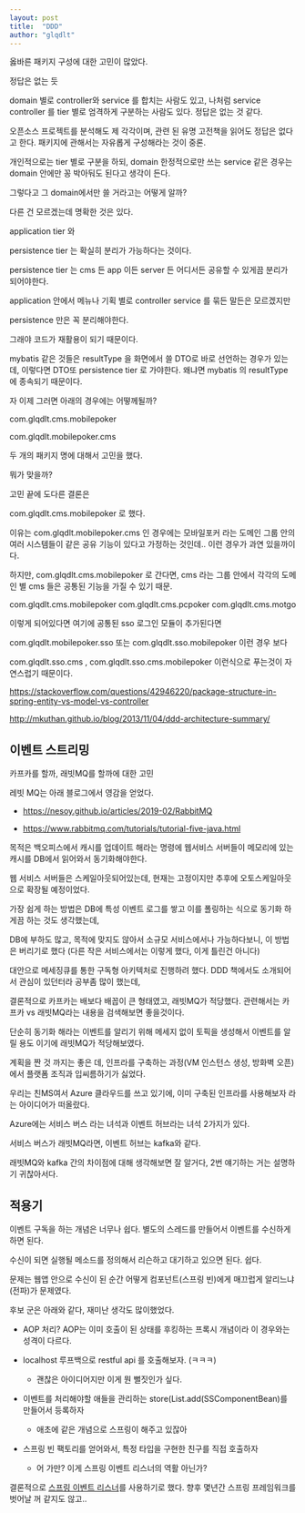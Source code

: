 ```yaml
---
layout: post
title:  "DDD"
author: "glqdlt"
---
```

옳바른 패키지 구성에 대한 고민이 많았다.

정답은 없는 듯

domain 별로 controller와 service 를 합치는 사람도 있고,
나처럼 service controller 를 tier 별로 엄격하게 구분하는 사람도 있다.
정답은 없는 것 같다.

오픈소스 프로젝트를 분석해도 제 각각이며, 관련 된 유명 고전책을 읽어도 정답은 없다고 한다. 패키지에 관해서는 자유롭게 구성해라는 것이 중론.

개인적으로는 tier 별로 구분을 하되, domain 한정적으로만 쓰는 service 같은 경우는 domain 안에만 꽁 박아둬도 된다고 생각이 든다.

그렇다고 그 domain에서만 쓸 거라고는 어떻게 알까?

다른 건 모르겠는데 명확한 것은 있다.

application tier 와

persistence tier 는 확실히 분리가 가능하다는 것이다.

persistence tier 는 cms 든 app 이든 server 든 어디서든 공유할 수 있게끔 분리가 되어야한다.

application 안에서 메뉴나 기획 별로 controller service 를 묶든 말든은 모르겠지만

persistence 만은 꼭 분리해야한다.

그래야 코드가 재활용이 되기 때문이다.

mybatis 같은 것들은 resultType 을 화면에서 쓸 DTO로 바로 선언하는 경우가 있는 데, 이렇다면 DTO또 persistence tier 로 가야한다. 왜냐면 mybatis 의 resultType 에 종속되기 때문이다.


자 이제 그러면 아래의 경우에는 어떻께될까?

com.glqdlt.cms.mobilepoker

com.glqdlt.mobilepoker.cms

두 개의 패키지 명에 대해서 고민을 했다.

뭐가 맞을까?

고민 끝에 도다른 결론은

com.glqdlt.cms.mobilepoker 로 했다.

이유는 com.glqdlt.mobilepoker.cms 인 경우에는 모바일포커 라는 도메인 그룹 안의 여러 시스템들이 같은 공유 기능이 있다고 가정하는 것인데.. 이런 경우가 과연 있을까이다.

하지만, com.glqdlt.cms.mobilepoker 로 간다면, cms 라는 그룹 안에서 각각의 도메인 별 cms 들은 공통된 기능을 가질 수 있기 때문.

com.glqdlt.cms.mobilepoker
com.glqdlt.cms.pcpoker
com.glqdlt.cms.motgo

이렇게 되어있다면 여기에 공통된 sso 로그인 모듈이 추가된다면

com.glqdlt.mobilepoker.sso 또는 com.glqdlt.sso.mobilepoker 이런 경우 보다

com.glqdlt.sso.cms , com.glqdlt.sso.cms.mobilepoker 이런식으로 푸는것이 자연스럽기 때문이다.

https://stackoverflow.com/questions/42946220/package-structure-in-spring-entity-vs-model-vs-controller

http://mkuthan.github.io/blog/2013/11/04/ddd-architecture-summary/



## 이벤트 스트리밍

카프카를 할까, 래빗MQ를 할까에 대한 고민

레빗 MQ는  아래 블로그에서 영감을 얻었다.

- https://nesoy.github.io/articles/2019-02/RabbitMQ

- https://www.rabbitmq.com/tutorials/tutorial-five-java.html

목적은 백오피스에서 캐시를 업데이트 해라는 명령에 웹서비스 서버들이 메모리에 있는 캐시를 DB에서 읽어와서 동기화해야한다.

웹 서비스 서버들은 스케일아웃되어있는데, 현재는 고정이지만 추후에 오토스케일아웃 으로 확장될 예정이었다.

가장 쉽게 하는 방법은 DB에 특성 이벤트 로그를 쌓고 이를 폴링하는 식으로 동기화 하게끔 하는 것도 생각했는데,

DB에 부하도 많고, 목적에 맞지도 않아서 소규모 서비스에서나 가능하다보니, 이 방법은 버리기로 했다 (다른 작은 서비스에서는 이렇게 했다, 이게 틀린건 아니다)

대안으로 메세징큐를 통한 구독형 아키텍처로 진행하려 했다. DDD 책에서도 소개되어서 관심이 있던터라 공부좀 많이 했는데,

결론적으로 카프카는 배보다 배꼽이 큰 형태였고, 래빗MQ가 적당했다. 관련해서는 카프카 vs 래빗MQ라는 내용을 검색해보면 좋을것이다.

단순히 동기화 해라는 이벤트를 알리기 위해 메세지 없이 토픽을 생성해서 이벤트를 알릴 용도 이기에 래빗MQ가 적당해보였다.

계획을 짠 것 까지는 좋은 데, 인프라를 구축하는 과정(VM 인스턴스 생성, 방화벽 오픈)에서 플랫폼 조직과 입씨름하기가 싫었다.

우리는 친MS여서 Azure 클라우드를 쓰고 있기에, 이미 구축된 인프라를 사용해보자 라는 아이디어가 떠올랐다.

Azure에는 서비스 버스 라는 녀석과 이벤트 허브라는 녀석 2가지가 있다.

서비스 버스가 래빗MQ라면, 이벤트 허브는 kafka와 같다.

래빗MQ와 kafka 간의 차이점에 대해 생각해보면 잘 알거다, 2번 얘기하는 거는 설명하기 귀찮아서다.


## 적용기

이벤트 구독을 하는 개념은 너무나 쉽다. 별도의 스레드를 만들어서 이벤트를 수신하게 하면 된다.

수신이 되면 실행될 메소드를 정의해서 리슨하고 대기하고 있으면 된다. 쉽다.

문제는 웹앱 안으로 수신이 된 순간 어떻게 컴포넌트(스프링 빈)에게 매끄럽게 알리느냐(전파)가 문제였다.

후보 군은 아래와 같다, 재미난 생각도 많이했었다.

- AOP 처리? AOP는 이미 호출이 된 상태를 후킹하는 프록시 개념이라 이 경우와는 성격이 다르다.

- localhost 루프백으로 restful api 를 호출해보자. (ㅋㅋㅋ)

  - 괜찮은 아이디어지만 이게 뭔 뻘짓인가 싶다.

- 이벤트를 처리해야할 애들을 관리하는 store(List<EventLisner>.add(SSComponentBean)를 만들어서 등록하자

  - 애초에 같은 개념으로 스프링이 해주고 있잖아


- 스프링 빈 팩토리를 얻어와서, 특정 타입을 구현한 친구를 직접 호출하자

   - 어 가만? 이게 스프링 이벤트 리스너의 역활 아닌가?
   

결론적으로 [스프링 이벤트 리스너](https://www.baeldung.com/spring-events)를 사용하기로 했다. 향후 몇년간 스프링 프레임워크를 벗어날 꺼 같지도 않고..
   









